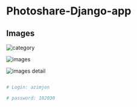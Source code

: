 # Photoshare-Django-app


## Images 

![category](https://user-images.githubusercontent.com/76002783/147762743-f42f5ff1-0ad8-4345-9283-7966980348d4.PNG)


![images](https://user-images.githubusercontent.com/76002783/147762725-c1110416-46d8-44dd-994e-f9238912da2f.PNG)


![images detail](https://user-images.githubusercontent.com/76002783/147762745-f20368dc-ac30-4a32-b108-fffce5430f25.PNG)


```bash

# Login: azimjon

# password: 102030


```

